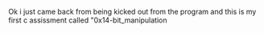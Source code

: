 Ok i just came back from being kicked out from the program and
this is my first c assissment  called "0x14-bit_manipulation
